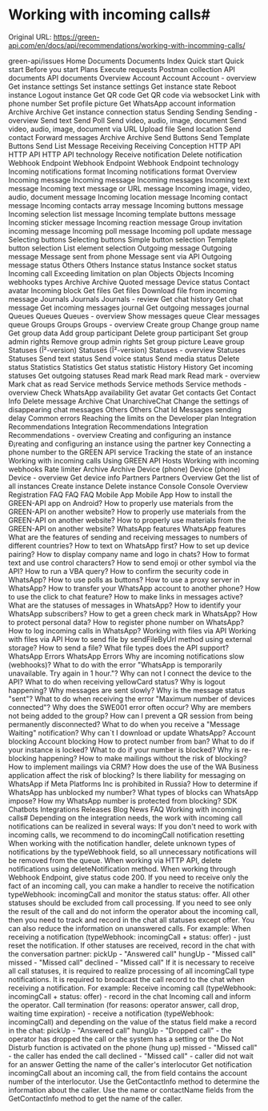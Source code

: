 # Working with incoming calls#

Original URL: https://green-api.com/en/docs/api/recommendations/working-with-incomming-calls/

green-api/issues Home Documents Documents Index Quick start Quick start Before you start Plans Execute requests Postman collection API documents API documents Overview Account Account Account - overview Get instance settings Set instance settings Get instance state Reboot instance Logout instance Get QR code Get QR code via websocket Link with phone number Set profile picture Get WhatsApp account information Archive Archive Get instance connection status Sending Sending Sending - overview Send text Send Poll Send video, audio, image, document Send video, audio, image, document via URL Upload file Send location Send contact Forward messages Archive Archive Send Buttons Send Template Buttons Send List Message Receiving Receiving Conception HTTP API HTTP API HTTP API technology Receive notification Delete notification Webhook Endpoint Webhook Endpoint Webhook Endpoint technology Incoming notifications format Incoming notifications format Overview Incoming message Incoming message Incoming messages Incoming text message Incoming text message or URL message Incoming image, video, audio, document message Incoming location message Incoming contact message Incoming contacts array message Incoming buttons message Incoming selection list message Incoming template buttons message Incoming sticker message Incoming reaction message Group invitation incoming message Incoming poll message Incoming poll update message Selecting buttons Selecting buttons Simple button selection Template button selection List element selection Outgoing message Outgoing message Message sent from phone Message sent via API Outgoing message status Others Others Instance status Instance socket status Incoming call Exceeding limitation on plan Objects Objects Incoming webhooks types Archive Archive Quoted message Device status Contact avatar Incoming block Get files Get files Download file from incoming message Journals Journals Journals - review Get chat history Get chat message Get incoming messages journal Get outgoing messages journal Queues Queues Queues - overview Show messages queue Clear messages queue Groups Groups Groups - overview Create group Change group name Get group data Add group participant Delete group participant Set group admin rights Remove group admin rights Set group picture Leave group Statuses (Î²-version) Statuses (Î²-version) Statuses - overview Statuses Statuses Send text status Send voice status Send media status Delete status Statistics Statistics Get status statistic History History Get incoming statuses Get outgoing statuses Read mark Read mark Read mark - overview Mark chat as read Service methods Service methods Service methods - overview Check WhatsApp availability Get avatar Get contacts Get Contact Info Delete message Archive Chat UnarchiveChat Change the settings of disappearing chat messages Others Others Chat Id Messages sending delay Common errors Reaching the limits on the Developer plan Integration Recommendations Integration Recommendations Integration Recommendations - overview Creating and configuring an instance Ð¡reating and configuring an instance using the partner key Connecting a phone number to the GREEN API service Tracking the state of an instance Working with incoming calls Using GREEN API Hosts Working with incoming webhooks Rate limiter Archive Archive Device (phone) Device (phone) Device - overview Get device info Partners Partners Overview Get the list of all instances Create instance Delete instance Console Console Overview Registration FAQ FAQ FAQ Mobile App Mobile App How to install the GREEN-API app on Android? How to properly use materials from the GREEN-API on another website? How to properly use materials from the GREEN-API on another website? How to properly use materials from the GREEN-API on another website? WhatsApp features WhatsApp features What are the features of sending and receiving messages to numbers of different countries? How to text on WhatsApp first? How to set up device pairing? How to display company name and logo in chats? How to format text and use control characters? How to send emoji or other symbol via the API? How to run a VBA query? How to confirm the security code in WhatsApp? How to use polls as buttons? How to use a proxy server in WhatsApp? How to transfer your WhatsApp account to another phone? How to use the click to chat feature? How to make links in messages active? What are the statuses of messages in WhatsApp? How to identify your WhatsApp subscribers? How to get a green check mark in WhatsApp? How to protect personal data? How to register phone number on WhatsApp? How to log incoming calls in WhatsApp? Working with files via API Working with files via API How to send file by sendFileByUrl method using external storage? How to send a file? What file types does the API support? WhatsApp Errors WhatsApp Errors Why are incoming notifications slow (webhooks)? What to do with the error "WhatsApp is temporarily unavailable. Try again in 1 hour."? Why can not I connect the device to the API? What to do when receiving yellowCard status? Why is logout happening? Why messages are sent slowly? Why is the message status "sent"? What to do when receiving the error "Maximum number of devices connected"? Why does the SWE001 error often occur? Why are members not being added to the group? How can I prevent a QR session from being permanently disconnected? What to do when you receive a "Message Waiting" notification? Why can`t I download or update WhatsApp? Account blocking Account blocking How to protect number from ban? What to do if your instance is locked? What to do if your number is blocked? Why is re-blocking happening? How to make mailings without the risk of blocking? How to implement mailings via CRM? How does the use of the WA Business application affect the risk of blocking? Is there liability for messaging on WhatsApp if Meta Platforms Inc is prohibited in Russia? How to determine if WhatsApp has unblocked my number? What types of blocks can WhatsApp impose? How my WhatsApp number is protected from blocking? SDK Chatbots Integrations Releases Blog News FAQ Working with incoming calls# Depending on the integration needs, the work with incoming call notifications can be realized in several ways: If you don't need to work with incoming calls, we recommend to do incomingCall notification resetting When working with the notification handler, delete unknown types of notifications by the typeWebhook field, so all unnecessary notifications will be removed from the queue. When working via HTTP API, delete notifications using deleteNotification method. When working through Webhook Endpoint, give status code 200. If you need to receive only the fact of an incoming call, you can make a handler to receive the notification typeWebhook: incomingCall and monitor the status status: offer. All other statuses should be excluded from call processing. If you need to see only the result of the call and do not inform the operator about the incoming call, then you need to track and record in the chat all statuses except offer. You can also reduce the information on unanswered calls. For example: When receiving a notification (typeWebhook: incomingCall + status: offer) - just reset the notification. If other statuses are received, record in the chat with the conversation partner: pickUp - "Answered call" hungUp - "Missed call" missed - "Missed call" declined - "Missed call" If it is necessary to receive all call statuses, it is required to realize processing of all incomingCall type notifications. It is required to broadcast the call record to the chat when receiving a notification. For example: Receive incoming call (typeWebhook: incomingCall + status: offer) - record in the chat Incoming call and inform the operator. Call termination (for reasons: operator answer, call drop, waiting time expiration) - receive a notification (typeWebhook: incomingCall) and depending on the value of the status field make a record in the chat: pickUp - "Answered call" hungUp - "Dropped call" - the operator has dropped the call or the system has a setting or the Do Not Disturb function is activated on the phone (hung up) missed - "Missed call" - the caller has ended the call declined - "Missed call" - caller did not wait for an answer Getting the name of the caller's interlocutor Get notification incomingCall about an incoming call, the from field contains the account number of the interlocutor. Use the GetContactInfo method to determine the information about the caller. Use the name or contactName fields from the GetContactInfo method to get the name of the caller.